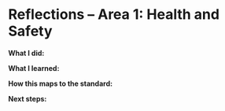 # Reflections – Area 1: Health and Safety

**What I did:**

**What I learned:**

**How this maps to the standard:**

**Next steps:**
